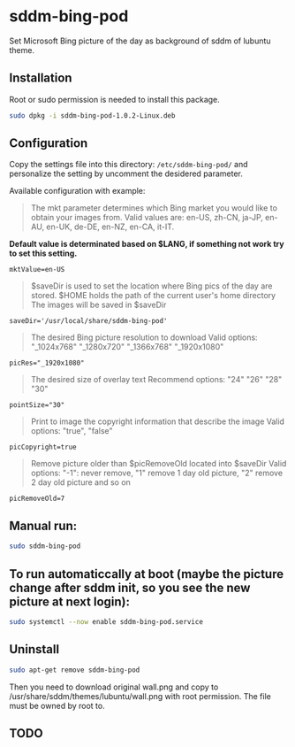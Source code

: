# sddm-bing-pod
Set Microsoft Bing picture of the day as background of sddm of lubuntu theme.

## Installation
Root or sudo permission is needed to install this package.

~~~bash
sudo dpkg -i sddm-bing-pod-1.0.2-Linux.deb
~~~

## Configuration
Copy the settings file into this directory: `/etc/sddm-bing-pod/` and personalize the 
setting by uncomment the desidered parameter.

Available configuration with example:
> The mkt parameter determines which Bing market you would like to
> obtain your images from.
> Valid values are: en-US, zh-CN, ja-JP, en-AU, en-UK, de-DE, en-NZ, en-CA, it-IT.

**Default value is determinated based on $LANG, if something not work try to set this setting.**

`mktValue=en-US`


> $saveDir is used to set the location where Bing pics of the day
> are stored. $HOME holds the path of the current user's home directory
> The images will be saved in  $saveDir

`saveDir='/usr/local/share/sddm-bing-pod'`

> The desired Bing picture resolution to download
> Valid options: "_1024x768" "_1280x720" "_1366x768" "_1920x1080"

`picRes="_1920x1080"`

> The desired size of overlay text
> Recommend options: "24" "26" "28" "30"

`pointSize="30"`

> Print to image the copyright information that describe the image
> Valid options: "true", "false"

`picCopyright=true`

> Remove picture older than $picRemoveOld located into $saveDir
> Valid options: "-1": never remove, "1" remove 1 day old picture, "2" remove 2 day old picture and so on 

`picRemoveOld=7`

## Manual run:
~~~bash
sudo sddm-bing-pod
~~~

## To run automaticcally at boot (maybe the picture change after sddm init, so you see the new picture at next login):
~~~bash
sudo systemctl --now enable sddm-bing-pod.service
~~~

## Uninstall
~~~bash
sudo apt-get remove sddm-bing-pod
~~~

Then you need to download original wall.png and copy to /usr/share/sddm/themes/lubuntu/wall.png with root permission.
The file must be owned by root to.

## TODO

